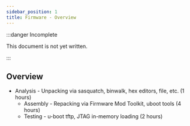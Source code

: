 ```yaml
---
sidebar_position: 1
title: Firmware - Overview
---
```


:::danger Incomplete

This document is not yet written.

:::

## Overview

- Analysis - Unpacking via sasquatch, binwalk, hex editors, file, etc. (1 hours)
  - Assembly - Repacking via Firmware Mod Toolkit, uboot tools (4 hours)
  - Testing - u-boot tftp, JTAG in-memory loading (2 hours)
